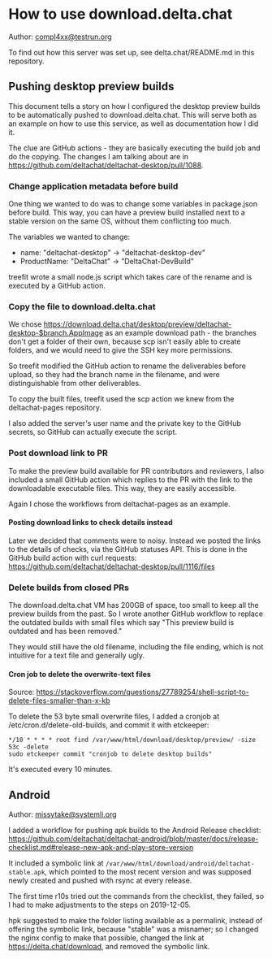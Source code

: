 # How to use download.delta.chat

Author: compl4xx@testrun.org

To find out how this server was set up, see delta.chat/README.md in this
repository.

## Pushing desktop preview builds

This document tells a story on how I configured the desktop preview builds to
be automatically pushed to download.delta.chat. This will serve both as an
example on how to use this service, as well as documentation how I did it.

The clue are GitHub actions - they are basically executing the build job and do
the copying. The changes I am talking about are in
https://github.com/deltachat/deltachat-desktop/pull/1088.

### Change application metadata before build

One thing we wanted to do was to change some variables in package.json before
build. This way, you can have a preview build installed next to a stable
version on the same OS, without them conflicting too much.

The variables we wanted to change:
* name: "deltachat-desktop" -> "deltachat-desktop-dev"
* ProductName: "DeltaChat" -> "DeltaChat-DevBuild"

treefit wrote a small node.js script which takes care of the rename and is
executed by a GitHub action.

### Copy the file to download.delta.chat

We chose
https://download.delta.chat/desktop/preview/deltachat-desktop-$branch.AppImage
as an example download path - the branches don't get a folder of their own,
because scp isn't easily able to create folders, and we would need to give the
SSH key more permissions.

So treefit modified the GitHub action to rename the deliverables before upload,
so they had the branch name in the filename, and were distinguishable from
other deliverables.

To copy the built files, treefit used the scp action we knew from the
deltachat-pages repository.

I also added the server's user name and the private key to the GitHub secrets,
so GitHub can actually execute the script.

### Post download link to PR

To make the preview build available for PR contributors and reviewers, I also
included a small GitHub action which replies to the PR with the link to the
downloadable executable files. This way, they are easily accessible.

Again I chose the workflows from deltachat-pages as an example.

#### Posting download links to check details instead

Later we decided that comments were to noisy. Instead we posted the links to
the details of checks, via the GitHub statuses API. This is done in the GitHub
build action with curl requests:
https://github.com/deltachat/deltachat-desktop/pull/1116/files

### Delete builds from closed PRs

The download.delta.chat VM has 200GB of space, too small to keep all the
preview builds from the past. So I wrote another GitHub workflow to replace the
outdated builds with small files which say "This preview build is outdated and
has been removed." 

They would still have the old filename, including the file ending, which is not
intuitive for a text file and generally ugly.

#### Cron job to delete the overwrite-text files

Source: https://stackoverflow.com/questions/27789254/shell-script-to-delete-files-smaller-than-x-kb

To delete the 53 byte small overwrite files, I added a cronjob at
/etc/cron.d/delete-old-builds, and commit it with etckeeper:

```
*/10 * * * * root find /var/www/html/download/desktop/preview/ -size 53c -delete
sudo etckeeper commit "cronjob to delete desktop builds"
```

It's executed every 10 minutes.

## Android

Author: missytake@systemli.org

I added a workflow for pushing apk builds to the Android Release checklist:
https://github.com/deltachat/deltachat-android/blob/master/docs/release-checklist.md#release-new-apk-and-play-store-version

It included a symbolic link at
`/var/www/html/download/android/deltachat-stable.apk`, which pointed to the
most recent version and was supposed newly created and pushed with rsync at
every release.

The first time r10s tried out the commands from the checklist, they failed, so
I had to make adjustments to the steps on 2019-12-05.

hpk suggested to make the folder listing available as a permalink, instead of
offering the symbolic link, because "stable" was a misnamer; so I changed the
nginx config to make that possible, changed the link at
https://delta.chat/download, and removed the symbolic link.



